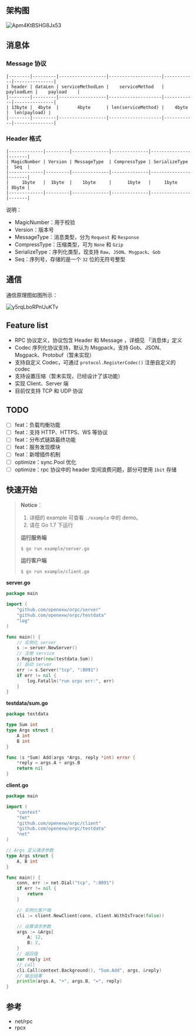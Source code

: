 ## 架构图

![Apm4KtBSHG8Jx53](https://i.loli.net/2021/10/22/Apm4KtBSHG8Jx53.png)

## 消息体

### Message 协议

```
|--------|---------|------------------|--------------------|------------|---------------|
| header | dataLen | serviceMethodLen |    serviceMethod   | payloadLen |    payload    |
|--------|---------|------------------|--------------------|------------|---------------|
| 13byte |  4byte  |       4byte      | len(serviceMethod) |    4byte   |  len(payload) |
|--------|---------|------------------|--------------------|------------|---------------|
```

### Header 格式

```
|-------------|---------|--------------|--------------|---------------|-------|
| MagicNumber | Version | MessageType  | CompressType | SerializeType |  Seq  |
|-------------|---------|--------------|--------------|---------------|-------|
|     1byte   |  1byte  |    1byte     |      1byte   |     1byte     | 8byte |
|-------------|---------|--------------|--------------|---------------|-------|
```

说明：

- MagicNumber：用于校验
- Version：版本号
- MessageType：消息类型，分为 `Request` 和 `Response`
- CompressType：压缩类型，可为 `None` 和 `Gzip`
- SerializeType：序列化类型，现支持 `Raw`、`JSON`、`Msgpack`、`Gob`
- Seq：序列号，存储的是一个 `32` 位的无符号整型

## 通信

通信原理图如图所示：

![y5rqLboRPnUuKTv](https://i.loli.net/2021/10/28/y5rqLboRPnUuKTv.png)

## Feature list

- RPC 协议定义，协议包含 Header 和 Message ，详细见 「消息体」定义
- Codec 序列化协议支持，默认为 Msgpack，支持 Gob、JSON、Msgpack、Protobuf（暂未实现）
- 支持自定义 Codec，可通过 `protocol.RegisterCodec()` 注册自定义的 codec
- 支持设置压缩（暂未实现，已经设计了该功能）
- 实现 Client、Server 端
- 目前仅支持 TCP 和 UDP 协议

## TODO

- [ ] feat：负载均衡功能
- [ ] feat：支持 HTTP、HTTPS、WS 等协议
- [ ] feat：分布式链路最终功能
- [ ] feat：服务发现模块
- [ ] feat：新增插件机制
- [ ] optimize：sync.Pool 优化
- [ ] optimize：rpc 协议中的 header 空间浪费问题，部分可使用 `1bit` 存储

## 快速开始

> **Notice**：
>
> 1. 详细的 example 可查看 `./example` 中的 demo。
> 2. 请在 Go 1.7 下运行 
> 
> **运行服务端**
>
> ```shel
> $ go run example/server.go
> ```
>
> **运行客户端**
>
> ```shell
> $ go run example/client.go
> ```

**server.go**

```go
package main

import (
	"github.com/openexw/orpc/server"
	"github.com/openexw/orpc/testdata"
	"log"
)

func main() {
	// 实例化 server
	s := server.NewServer()
	// 注册 service
	s.Register(new(testdata.Sum))
	// 启动 server
	err := s.Server("tcp", ":8091")
	if err != nil {
		log.Fatalln("run orpc err:", err)
	}
}
```

**testdata/sum.go**

```go
package testdata

type Sum int
type Args struct {
	A int
	B int
}

func (s *Sum) Add(args *Args, reply *int) error {
	*reply = args.A + args.B
	return nil
}
```

**client.go**

```go
package main

import (
	"context"
	"fmt"
	"github.com/openexw/orpc/client"
	"github.com/openexw/orpc/testdata"
	"net"
)

// Args 定义请求参数
type Args struct {
	A, B int
}

func main() {
	conn, err := net.Dial("tcp", ":8091")
	if err != nil {
		return
	}

	// 实例化客户端
	cli := client.NewClient(conn, client.WithIsTrace(false))

	// 设置请求参数
	args := &Args{
		A: 12,
		B: 2,
	}
	// 返回值
	var reply int
	// call
	cli.Call(context.Background(), "Sum.Add", args, &reply)
	// 输出结果
	println(args.A, "+", args.B, "=", reply)
}
```

## 参考

- net/rpc
- rpcx
